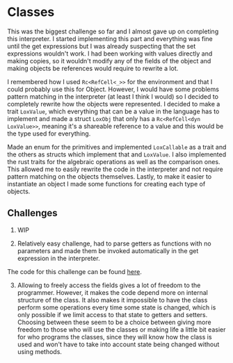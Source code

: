 # Classes 

This was the biggest challenge so far and I almost gave up on completing this interpreter. I started implementing this part and everything was fine until the get expressions but I was already suspecting that the set expressions wouldn't work. I had been working with values directly and making copies, so it wouldn't modify any of the fields of the object and making objects be references would require to rewrite a lot.

I remembered how I used `Rc<RefCell<_>>` for the environment and that I could probably use this for Object. However, I would have some problems pattern matching in the interpreter (at least I think I would) so I decided to completely rewrite how the objects were represented. I decided to make a trait `LoxValue`, which everything that can be a value in the language has to implement and made a struct `LoxObj` that only has a `Rc<RefCell<dyn LoxValue>>`, meaning it's a shareable reference to a value and this would be the type used for everything.

Made an enum for the primitives and implemented `LoxCallable` as a trait and the others as structs which implement that and `LoxValue`. I also implemented the rust traits for the algebraic operations as well as the comparison ones. This allowed me to easily rewrite the code in the interpreter and not require pattern matching on the objects themselves. Lastly, to make it easier to instantiate an object I made some functions for creating each type of objects.

## Challenges

1. WIP

2. Relatively easy challenge, had to parse getters as functions with no parameters and made them be invoked automatically in the get expression in the interpreter. 

The code for this challenge can be found [here](https://github.com/EdSwordsmith/crafting_interpreters/tree/12_getters).

3. Allowing to freely access the fields gives a lot of freedom to the programmer. However, it makes the code depend more on internal structure of the class. It also makes it impossible to have the class perform some operations every time some state is changed, which is only possible if we limit access to that state to getters and setters. Choosing between these seem to be a choice between giving more freedom to those who will use the classes or making life a little bit easier for who programs the classes, since they will know how the class is used and won't have to take into account state being changed without using methods.

